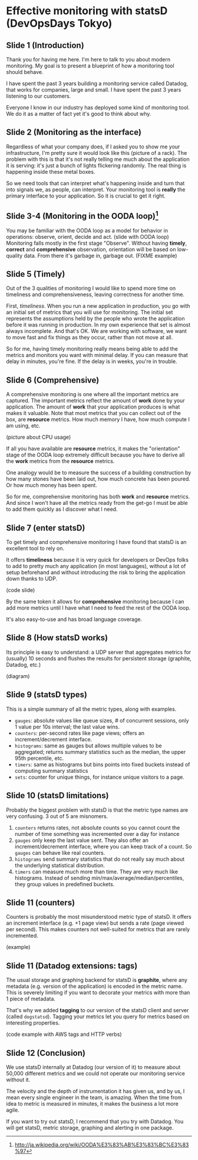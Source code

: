 # Effective monitoring with statsD (DevOpsDays Tokyo)

## Slide 1 (Introduction)

Thank you for having me here. I'm here to talk to you about modern monitoring. My goal is to present a blueprint of how a monitoring tool should behave.

I have spent the past 3 years building a monitoring service called Datadog, that works for companies, large and small. I have spent the past 3 years listening to our customers.

Everyone I know in our industry has deployed some kind of monitoring tool. We do it as a matter of fact yet it's good to think about why.

## Slide 2 (Monitoring as the interface)

Regardless of what your company does, if I asked you to show me your infrastructure, I'm pretty sure it would look like this (picture of a rack). The problem with this is that it's not really telling me much about the application it is serving: it's just a bunch of lights flickering randomly. The real thing is happening inside these metal boxes.

So we need tools that can interpret what's happening inside and turn that into signals we, as people, can interpret. Your monitoring tool is **really** the primary interface to your application. So it is crucial to get it right.

## Slide 3-4 (Monitoring in the OODA loop)[^1]

You may be familiar with the OODA loop as a model for behavior in operations: observe, orient, decide and act. (slide with OODA loop) Monitoring falls mostly in the first stage "Observe". Without having **timely**, **correct** and **comprehensive** observation, orientation will be based on low-quality data. From there it's garbage in, garbage out. (FIXME example)

## Slide 5 (Timely)

Out of the 3 qualities of monitoring I would like to spend more time on timeliness and comprehensiveness, leaving correctness for another time.

First, *timeliness*. When you run a new application in production, you go with an initial set of metrics that you will use for monitoring. The initial set represents the assumptions held by the people who wrote the application before it was running in production. In my own experience that set is almost always incomplete. And that's OK. We are working with software, we want to move fast and fix things as they occur, rather than not move at all.

So for me, having timely monitoring really means being able to add the metrics and monitors you want with minimal delay. If you can measure that delay in minutes, you're fine. If the delay is in weeks, you're in trouble.

## Slide 6 (Comprehensive)

A comprehensive monitoring is one where all the important metrics are captured. The important metrics reflect the amount of **work** done by your application. The amount of **work** that your application produces is what makes it valuable. Note that most metrics that you can collect out of the box, are **resource** metrics. How much memory I have, how much compute I am using, etc.

(picture about CPU usage)

If all you have available are **resource** metrics, it makes the "orientation" stage of the OODA loop extremely difficult because you have to derive all the **work** metrics from the **resource** metrics.

One analogy would be to measure the success of a building construction by how many stones have been laid out, how much concrete has been poured. Or how much money has been spent.

So for me, comprehensive monitoring has both **work** and **resource** metrics. And since I won't have all the metrics ready from the get-go I must be able to add them quickly as I discover what I need.

## Slide 7 (enter statsD)

To get timely and comprehensive monitoring I have found that statsD is an excellent tool to rely on.

It offers **timeliness** because it is very quick for developers or DevOps folks to add to pretty much any application (in most languages), without a lot of setup beforehand and without introducing the risk to bring the application down thanks to UDP.

(code slide)

By the same token it allows for **comprehensive** monitoring because I can add more metrics until I have what I need to feed the rest of the OODA loop.

It's also easy-to-use and has broad language coverage.

## Slide 8 (How statsD works)

Its principle is easy to understand: a UDP server that aggregates metrics for (usually) 10 seconds and flushes the results for persistent storage (graphite, Datadog, etc.)

(diagram)

## Slide 9 (statsD types)

This is a simple summary of all the metric types, along with examples.

* `gauges`: absolute values like queue sizes, # of concurrent sessions, only 1 value per 10s interval; the last value wins.
* `counters`: per-second rates like page views; offers an increment/decrement interface.
* `histograms`: same as gauges but allows multiple values to be aggregated; returns summary statistics such as the median, the upper 95th percentile, etc.
* `timers`: same as histograms but bins points into fixed buckets instead of computing summary statistics
* `sets`: counter for unique things, for instance unique visitors to a page.

## Slide 10 (statsD limitations)

Probably the biggest problem with statsD is that the metric type names are very confusing. 3 out of 5 are misnomers.

1. `counters` returns rates, not absolute counts so you cannot count the number of time something was incremented over a day for instance
2. `gauges` only keep the last value sent. They also offer an increment/decrement interface, where you can keep track of a count. So `gauges` can behave like real counters.
3. `histograms` send summary statistics that do not really say much about the underlying statistical distribution.
4. `timers` can measure much more than time. They are very much like histograms. Instead of sending min/max/average/median/percentiles, they group values in predefined buckets.

## Slide 11 (counters)

Counters is probably the most misunderstood metric type of statsD. It offers an increment interface (e.g. +1 page view)
but sends a rate (page viewed per second). This makes counters not well-suited for metrics that are rarely incremented.

(example)

## Slide 11 (Datadog extensions: tags)

The usual storage and graphing backend for statsD is **graphite**, where any metadata (e.g. version of the application) is encoded in the metric name. This is severely limiting if you want to decorate your metrics with more than 1 piece of metadata.

That's why we added **tagging** to our version of the statsD client and server (called `dogstatsd`). Tagging your metrics let you query for metrics based on interesting properties.

(code example with AWS tags and HTTP verbs)

## Slide 12 (Conclusion)

We use statsD internally at Datadog (our version of it) to measure about 50,000 different metrics and we could not operate our monitoring service without it.

The velocity and the depth of instrumentation it has given us, and by us, I mean every single engineer in the team, is amazing. When the time from idea to metric is measured in minutes, it makes the business a lot more agile.

If you want to try out statsD, I recommend that you try with Datadog. You will get statsD, metric storage, graphing and alerting in one package.

[^1]: http://ja.wikipedia.org/wiki/OODA%E3%83%AB%E3%83%BC%E3%83%97
